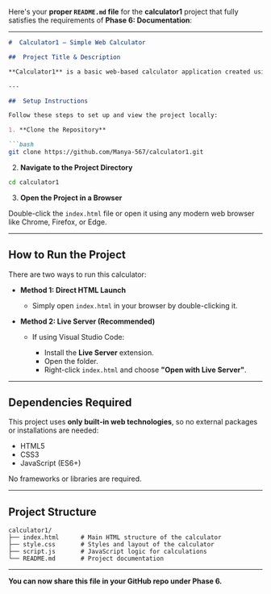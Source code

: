 Here's your **proper `README.md` file** for the **calculator1** project that fully satisfies the requirements of **Phase 6: Documentation**:

---

````markdown
#  Calculator1 – Simple Web Calculator

##  Project Title & Description

**Calculator1** is a basic web-based calculator application created using **HTML**, **CSS**, and **JavaScript**. It allows users to perform simple arithmetic operations like addition, subtraction, multiplication, and division through an intuitive interface. This project is ideal for beginners learning how frontend components interact.

---

##  Setup Instructions

Follow these steps to set up and view the project locally:

1. **Clone the Repository**

```bash
git clone https://github.com/Manya-567/calculator1.git
````

2. **Navigate to the Project Directory**

```bash
cd calculator1
```

3. **Open the Project in a Browser**

Double-click the `index.html` file or open it using any modern web browser like Chrome, Firefox, or Edge.

---

##  How to Run the Project

There are two ways to run this calculator:

* **Method 1: Direct HTML Launch**

  * Simply open `index.html` in your browser by double-clicking it.

* **Method 2: Live Server (Recommended)**

  * If using Visual Studio Code:

    * Install the **Live Server** extension.
    * Open the folder.
    * Right-click `index.html` and choose **"Open with Live Server"**.

---

##  Dependencies Required

This project uses **only built-in web technologies**, so no external packages or installations are needed:

* HTML5
* CSS3
* JavaScript (ES6+)

No frameworks or libraries are required.

---

##  Project Structure

```
calculator1/
├── index.html      # Main HTML structure of the calculator
├── style.css       # Styles and layout of the calculator
├── script.js       # JavaScript logic for calculations
└── README.md       # Project documentation
```

---

**You can now share this file in your GitHub repo under Phase 6.**


